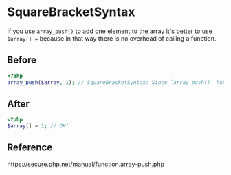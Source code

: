 # SquareBracketSyntax

If you use `array_push()` to add one element to the array it's better to use `$array[] =` because in that way there is no overhead of calling a function.

## Before

```php
<?php
array_push($array, 1); // SquareBracketSyntax: Since `array_push()` has the function call overhead, let's use `$array[] =`.
```

## After

```php
<?php
$array[] = 1; // OK!
```

## Reference

https://secure.php.net/manual/function.array-push.php
